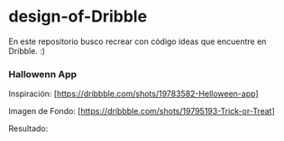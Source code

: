 # design-of-Dribble

En este repositorio busco recrear con código ideas que encuentre en Dribble. :)

### Hallowenn App

Inspiración: [https://dribbble.com/shots/19783582-Helloween-app]

Imagen de Fondo: [https://dribbble.com/shots/19795193-Trick-or-Treat]

Resultado: 
